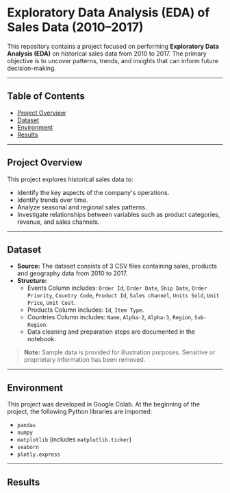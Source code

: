 # Exploratory Data Analysis (EDA) of Sales Data (2010–2017)

This repository contains a project focused on performing **Exploratory Data Analysis (EDA)** on historical sales data from 2010 to 2017. The primary objective is to uncover patterns, trends, and insights that can inform future decision-making.

---

## Table of Contents
- [Project Overview](#project-overview)
- [Dataset](#dataset)
- [Environment](#environment)
- [Results](#results)

---

## Project Overview

This project explores historical sales data to:
- Identify the key aspects of the company's operations.
- Identify trends over time.
- Analyze seasonal and regional sales patterns.
- Investigate relationships between variables such as product categories, revenue, and sales channels.

---

## Dataset

- **Source:** The dataset consists of 3 CSV files containing sales, products and geography data from 2010 to 2017.
- **Structure:** 
  - Events Column includes: `Order Id`, `Order Date`, `Ship Date`, `Order Priority`, `Country Code`, `Product Id`, `Sales channel`, `Units Sold`, `Unit Price`, `Unit Cost`.
  - Products Column includes: `Id`, `Item Type`.
  - Countries Column includes: `Name`, `Alpha-2`, `Alpha-3`, `Region`, `Sub-Region`.
  - Data cleaning and preparation steps are documented in the notebook.

> **Note:** Sample data is provided for illustration purposes. Sensitive or proprietary information has been removed.

---

## Environment
This project was developed in Google Colab. 
At the beginning of the project, the following Python libraries are imported:
  - `pandas`
  - `numpy`
  - `matplotlib` (includes `matplotlib.ticker`)
  - `seaborn`
  - `plotly.express`

---

## Results 
